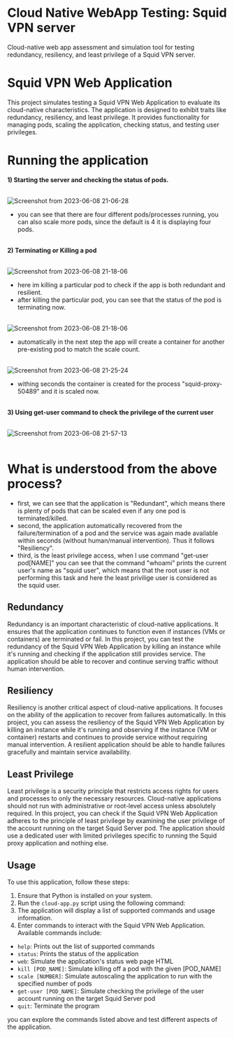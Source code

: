 # Cloud Native WebApp Testing: Squid VPN server
Cloud-native web app assessment and simulation tool for testing redundancy, resiliency, and least privilege of a Squid VPN server.


# Squid VPN Web Application

This project simulates testing a Squid VPN Web Application to evaluate its cloud-native characteristics. The application is designed to exhibit traits like redundancy, resiliency, and least privilege. It provides functionality for managing pods, scaling the application, checking status, and testing user privileges.

# Running the application

**1) Starting the server and checking the status of pods.**<br><br>

![Screenshot from 2023-06-08 21-06-28](https://github.com/vexecute/Cloud-Native-Web-App-Testing-Squid-VPN/assets/92919686/291f69a5-aa34-4db2-b0f6-c374214b6ae8) <br>

- you can see that there are four different pods/processes running, you can also scale more pods, since the default is 4 it is displaying four pods. <br><br>

**2) Terminating or Killing a pod**<br><br>

![Screenshot from 2023-06-08 21-18-06](https://github.com/vexecute/Cloud-Native-Web-App-Testing-Squid-VPN/assets/92919686/99bb0f8c-13a6-43f8-b5aa-3a2922a3bec8) <br>

- here im killing a particular pod to check if the app is both redundant and resilient. <br>
- after killing the particular pod, you can see that the status of the pod is terminating now. <br><br>

![Screenshot from 2023-06-08 21-18-06](https://github.com/vexecute/Cloud-Native-Web-App-Testing-Squid-VPN/assets/92919686/f744e9fd-b1bd-4849-9d98-e5e3164f2e25) <br>
 
- automatically in the next step the app will create a container for another pre-existing pod to match the scale count. <br><br>

![Screenshot from 2023-06-08 21-25-24](https://github.com/vexecute/Cloud-Native-Web-App-Testing-Squid-VPN/assets/92919686/dfc65dcc-acf0-45d0-8d42-5beba42de6d2) <br>

- withing seconds the container is created for the process "squid-proxy-50489" and it is scaled now.<br><br>

**3) Using get-user command to check the privilege of the current user**<br><br>

![Screenshot from 2023-06-08 21-57-13](https://github.com/vexecute/Cloud-Native-Web-App-Testing-Squid-VPN/assets/92919686/946ba358-6120-49b8-b379-4e4897a9ab60) <br><br>


# What is understood from the above process?

- first, we can see that the application is "Redundant", which means there is plenty of pods that can be scaled even if any one pod is terminated/killed.<br>
- second, the application automatically recovered from the failure/termination of a pod and the service was again made available within seconds (without human/manual intervention). Thus it follows "Resiliency".<br>
- third, is the least privilege access, when I use command "get-user pod[NAME]" you can see that the command "whoami" prints the current user's name as "squid user", which means that the root user is not performing this task and here the least privilige user is considered as the squid user.
 
## Redundancy

Redundancy is an important characteristic of cloud-native applications. It ensures that the application continues to function even if instances (VMs or containers) are terminated or fail. In this project, you can test the redundancy of the Squid VPN Web Application by killing an instance while it's running and checking if the application still provides service. The application should be able to recover and continue serving traffic without human intervention.

## Resiliency

Resiliency is another critical aspect of cloud-native applications. It focuses on the ability of the application to recover from failures automatically. In this project, you can assess the resiliency of the Squid VPN Web Application by killing an instance while it's running and observing if the instance (VM or container) restarts and continues to provide service without requiring manual intervention. A resilient application should be able to handle failures gracefully and maintain service availability.

## Least Privilege

Least privilege is a security principle that restricts access rights for users and processes to only the necessary resources. Cloud-native applications should not run with administrative or root-level access unless absolutely required. In this project, you can check if the Squid VPN Web Application adheres to the principle of least privilege by examining the user privilege of the account running on the target Squid Server pod. The application should use a dedicated user with limited privileges specific to running the Squid proxy application and nothing else.

## Usage

To use this application, follow these steps:

1. Ensure that Python is installed on your system.
2. Run the `cloud-app.py` script using the following command:
3. The application will display a list of supported commands and usage information.
4. Enter commands to interact with the Squid VPN Web Application. Available commands include:
- `help`: Prints out the list of supported commands
- `status`: Prints the status of the application
- `web`: Simulate the application's status web page HTML
- `kill [POD_NAME]`: Simulate killing off a pod with the given [POD_NAME]
- `scale [NUMBER]`: Simulate autoscaling the application to run with the specified number of pods
- `get-user [POD_NAME]`: Simulate checking the privilege of the user account running on the target Squid Server pod
- `quit`: Terminate the program

you can explore the commands listed above and test different aspects of the application.




